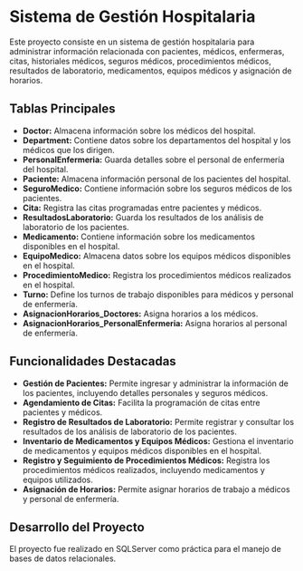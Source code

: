 # Sistema de Gestión Hospitalaria

Este proyecto consiste en un sistema de gestión hospitalaria para administrar información relacionada con pacientes, médicos, enfermeras, citas, historiales médicos, seguros médicos, procedimientos médicos, resultados de laboratorio, medicamentos, equipos médicos y asignación de horarios.

## Tablas Principales

- **Doctor:** Almacena información sobre los médicos del hospital.
- **Department:** Contiene datos sobre los departamentos del hospital y los médicos que los dirigen.
- **PersonalEnfermeria:** Guarda detalles sobre el personal de enfermería del hospital.
- **Paciente:** Almacena información personal de los pacientes del hospital.
- **SeguroMedico:** Contiene información sobre los seguros médicos de los pacientes.
- **Cita:** Registra las citas programadas entre pacientes y médicos.
- **ResultadosLaboratorio:** Guarda los resultados de los análisis de laboratorio de los pacientes.
- **Medicamento:** Contiene información sobre los medicamentos disponibles en el hospital.
- **EquipoMedico:** Almacena datos sobre los equipos médicos disponibles en el hospital.
- **ProcedimientoMedico:** Registra los procedimientos médicos realizados en el hospital.
- **Turno:** Define los turnos de trabajo disponibles para médicos y personal de enfermería.
- **AsignacionHorarios_Doctores:** Asigna horarios a los médicos.
- **AsignacionHorarios_PersonalEnfermeria:** Asigna horarios al personal de enfermería.

## Funcionalidades Destacadas

- **Gestión de Pacientes:** Permite ingresar y administrar la información de los pacientes, incluyendo detalles personales y seguros médicos.
- **Agendamiento de Citas:** Facilita la programación de citas entre pacientes y médicos.
- **Registro de Resultados de Laboratorio:** Permite registrar y consultar los resultados de los análisis de laboratorio de los pacientes.
- **Inventario de Medicamentos y Equipos Médicos:** Gestiona el inventario de medicamentos y equipos médicos disponibles en el hospital.
- **Registro y Seguimiento de Procedimientos Médicos:** Registra los procedimientos médicos realizados, incluyendo medicamentos y equipos utilizados.
- **Asignación de Horarios:** Permite asignar horarios de trabajo a médicos y personal de enfermería.

## Desarrollo del Proyecto

El proyecto fue realizado en SQLServer como práctica para el manejo de bases de datos relacionales.



